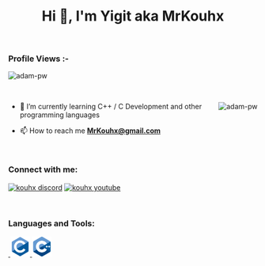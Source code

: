 <h1 align="center">Hi 👋, I'm Yigit aka MrKouhx</h1>

<br>

<p align="right"> <h3>Profile Views :-</h3> <img src="https://komarev.com/ghpvc/?username=MrKouhx-pw&label=Profile%20views&color=0e75b6&style=flat"
    alt="adam-pw" /> 
  </p>

<br>

<p><img align="right" src="https://github.com/Adam-pw/Adam-pw/blob/main/animation_500_kxa883sd.gif" alt="adam-pw" /></p>


- 🌱 I’m currently learning C++ / C Development and other programming languages

- 📫 How to reach me **MrKouhx@gmail.com**



<br>

<h3 align="left">Connect with me:</h3>
<p align="left">
  <a href="https://discord.gg/YaVV3Mda8A" target="blank"><img align="center"
      src="https://media.discordapp.net/attachments/759446635271946240/1001077213719969832/discord-color-logo-E5E6DFEF80-seeklogo.com.png"
      alt="kouhx discord" height="30" width="40" /></a>
  <a href="https://www.youtube.com/channel/UCc7YetIr3KAgjDaEFgVOUZw" target="blank"><img align="center"
      src="https://media.discordapp.net/attachments/759446635271946240/1001077586505510993/1384060.png?width=468&height=468"
      alt="kouhx youtube" height="30" width="40" /></a>
</p>

<br>

<h3 align="left">Languages and Tools:</h3>
<p align="left"> <a href="https://developer.android.com" target="_blank" rel="noreferrer"> <img
    rel="noreferrer"> <img src="https://raw.githubusercontent.com/devicons/devicon/master/icons/c/c-original.svg"
      alt="c" width="40" height="40" /> </a> <a href="https://www.w3schools.com/cpp/" target="_blank" rel="noreferrer">
    <img src="https://raw.githubusercontent.com/devicons/devicon/master/icons/cplusplus/cplusplus-original.svg"
      alt="cplusplus" width="40" height="40" /> </a> <a href="https://www.w3schools.com/css/" target="_blank"

<br>

